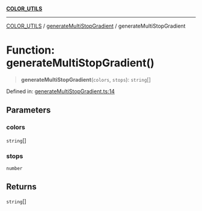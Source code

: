 [**COLOR_UTILS**](../../README.md)

***

[COLOR_UTILS](../../README.md) / [generateMultiStopGradient](../README.md) / generateMultiStopGradient

# Function: generateMultiStopGradient()

> **generateMultiStopGradient**(`colors`, `stops`): `string`[]

Defined in: [generateMultiStopGradient.ts:14](https://github.com/dailker/everyutil/blob/8ebd741383aff061deffff96bf58a9059d1b9944/src/color/generateMultiStopGradient.ts#L14)

## Parameters

### colors

`string`[]

### stops

`number`

## Returns

`string`[]
